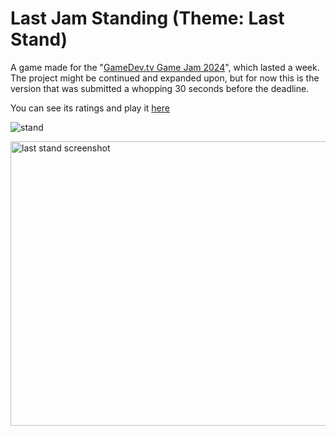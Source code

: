 # Last Jam Standing (Theme: Last Stand)
 A game made for the "[GameDev.tv Game Jam 2024](https://itch.io/jam/gamedevtv-jam-2024)", which lasted a week. The project might be continued and expanded upon, but for now this is the version that was submitted a whopping 30 seconds before the deadline.

 You can see its ratings and play it [here](https://itch.io/jam/gamedevtv-jam-2024/rate/2750738)


![stand](https://github.com/user-attachments/assets/b11b84cc-33a9-4799-a460-6e3fbffea620)

<img width="860" height="455" alt="last stand screenshot" src="https://github.com/user-attachments/assets/d6ebaf66-c42a-48e5-9589-19e7ae911b72" />
